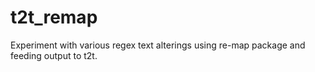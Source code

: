 # t2t_remap
Experiment with various regex text alterings using re-map package and feeding output to t2t. 
